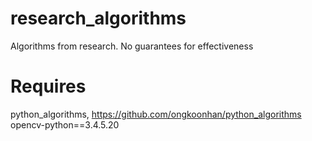 # research_algorithms
Algorithms from research. No guarantees for effectiveness

# Requires
python_algorithms, https://github.com/ongkoonhan/python_algorithms    
opencv-python==3.4.5.20
